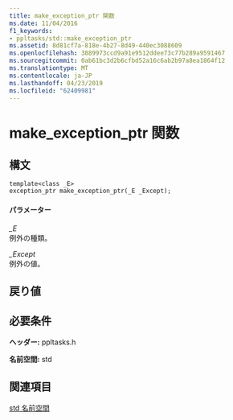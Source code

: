 ```yaml
---
title: make_exception_ptr 関数
ms.date: 11/04/2016
f1_keywords:
- ppltasks/std::make_exception_ptr
ms.assetid: 8d81cf7a-818e-4b27-8d49-440ec3088609
ms.openlocfilehash: 3889973ccd9a91e9512ddee73c77b289a9591467
ms.sourcegitcommit: 0ab61bc3d2b6cfbd52a16c6ab2b97a8ea1864f12
ms.translationtype: MT
ms.contentlocale: ja-JP
ms.lasthandoff: 04/23/2019
ms.locfileid: "62409981"
---
```

# <a name="makeexceptionptr-function"></a>make_exception_ptr 関数

## <a name="syntax"></a>構文

```
template<class _E>
exception_ptr make_exception_ptr(_E _Except);
```

#### <a name="parameters"></a>パラメーター

*_E*<br/>
例外の種類。

*_Except*<br/>
例外の値。

## <a name="return-value"></a>戻り値

## <a name="requirements"></a>必要条件

**ヘッダー:** ppltasks.h

**名前空間:** std

## <a name="see-also"></a>関連項目

[std 名前空間](std-namespace.md)
